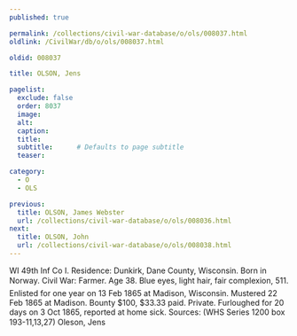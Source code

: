 ```yaml
---
published: true

permalink: /collections/civil-war-database/o/ols/008037.html
oldlink: /CivilWar/db/o/ols/008037.html

oldid: 008037

title: OLSON, Jens

pagelist:
  exclude: false
  order: 8037
  image: 
  alt:
  caption:
  title:
  subtitle:      # Defaults to page subtitle
  teaser:

category: 
  - O 
  - OLS

previous:
  title: OLSON, James Webster
  url: /collections/civil-war-database/o/ols/008036.html  
next:
  title: OLSON, John
  url: /collections/civil-war-database/o/ols/008038.html   
---
```

WI 49th Inf Co I. Residence: Dunkirk, Dane County, Wisconsin. Born in Norway. Civil War: Farmer. Age 38. Blue eyes, light hair, fair complexion, 5&#146;11&#148;. Enlisted for one year on 13 Feb 1865 at Madison, Wisconsin. Mustered 22 Feb 1865 at Madison. Bounty $100, $33.33 paid. Private. Furloughed for 20 days on 3 Oct 1865, reported at home sick. Sources: (WHS Series 1200 box 193-11,13,27) &#147;Oleson, Jens&#148;